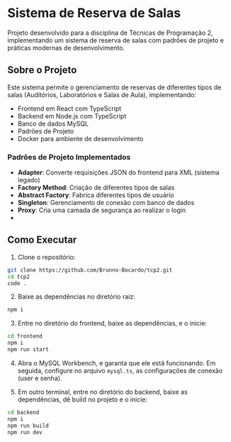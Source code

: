 # Sistema de Reserva de Salas

Projeto desenvolvido para a disciplina de Técnicas de Programação 2, implementando um sistema de reserva de salas com padrões de projeto e práticas modernas de desenvolvimento.

## Sobre o Projeto

Este sistema permite o gerenciamento de reservas de diferentes tipos de salas (Auditórios, Laboratórios e Salas de Aula), implementando:

- Frontend em React com TypeScript
- Backend em Node.js com TypeScript
- Banco de dados MySQL
- Padrões de Projeto
- Docker para ambiente de desenvolvimento

### Padrões de Projeto Implementados

- **Adapter**: Converte requisições JSON do frontend para XML (sistema legado)
- **Factory Method**: Criação de diferentes tipos de salas
- **Abstract Factory**: Fabrica diferentes tipos de usuário
- **Singleton**: Gerenciamento de conexão com banco de dados
- **Proxy**: Cria uma camada de segurança ao realizar o login
-

## Como Executar


1. Clone o repositório:
```bash
git clone https://github.com/Brunno-Bocardo/tcp2.git
cd tcp2
code .
```

2. Baixe as dependências no diretório raiz:
```bash
npm i
```

3. Entre no diretório do frontend, baixe as dependências, e o inicie:
```bash
cd frontend
npm i
npm run start
```

4. Abra o MySQL Workbench, e garanta que ele está funcionando. Em seguida, configure no arquivo `mysql.ts`, as configurações de conexão (user e senha).


5. Em outro terminal, entre no diretório do backend, baixe as dependências, dê build no projeto e o inicie:
```bash
cd backend
npm i
npm run build
npm run dev
```




